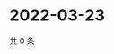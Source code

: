 # 2022-03-23

共 0 条

<!-- BEGIN WEIBO -->
<!-- 最后更新时间 Wed Mar 23 2022 21:23:51 GMT+0800 (China Standard Time) -->

<!-- END WEIBO -->
